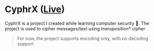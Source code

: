 # CyphrX ([Live](https://mpilontombela.github.io/transposition/))

CyphrX is a project I created while learning computer security 🔐. The project is used to cipher messages/text using *transposition** cipher 

> For now, the project supports encoding only, with no decoding support
